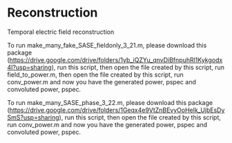 # Reconstruction
Temporal electric field reconstruction

To run make_many_fake_SASE_fieldonly_3_21.m, please download this package (https://drive.google.com/drive/folders/1yb_iQZYu_qnvDiBfnpuhRl1Kykgodx4I?usp=sharing), run this script, then open the file created by this script, run field_to_power.m, then open the file created by this script, run conv_power.m and now you have the generated power, pspec and convoluted power, pspec.

To run make_many_SASE_phase_3_22.m, please download this package (https://drive.google.com/drive/folders/1Geqx4e9VtZnBEvyOoHelk_UjbEsDySmS?usp=sharing), run this script, then open the file created by this script, run conv_power.m and now you have the generated power, pspec and convoluted power, pspec.
